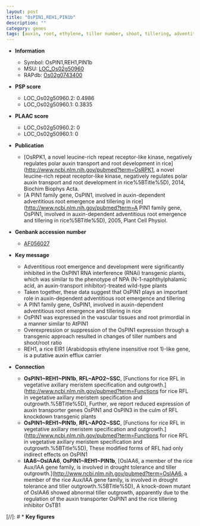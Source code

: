 ```yaml
---
layout: post
title: "OsPIN1,REH1,PIN1b"
description: ""
category: genes
tags: [auxin, root, ethylene, tiller number, shoot, tillering, adventitious root, tiller]
---
```


* **Information**  
    + Symbol: OsPIN1,REH1,PIN1b  
    + MSU: [LOC_Os02g50960](http://rice.plantbiology.msu.edu/cgi-bin/ORF_infopage.cgi?orf=LOC_Os02g50960)  
    + RAPdb: [Os02g0743400](http://rapdb.dna.affrc.go.jp/viewer/gbrowse_details/irgsp1?name=Os02g0743400)  

* **PSP score**  
    + LOC_Os02g50960.2: 0.4986 
    + LOC_Os02g50960.1: 0.3835 

* **PLAAC score**  
    + LOC_Os02g50960.2: 0 
    + LOC_Os02g50960.1: 0 

* **Publication**  
    + [OsRPK1, a novel leucine-rich repeat receptor-like kinase, negatively regulates polar auxin transport and root development in rice](http://www.ncbi.nlm.nih.gov/pubmed?term=OsRPK1, a novel leucine-rich repeat receptor-like kinase, negatively regulates polar auxin transport and root development in rice%5BTitle%5D), 2014, Biochim Biophys Acta.
    + [A PIN1 family gene, OsPIN1, involved in auxin-dependent adventitious root emergence and tillering in rice](http://www.ncbi.nlm.nih.gov/pubmed?term=A PIN1 family gene, OsPIN1, involved in auxin-dependent adventitious root emergence and tillering in rice%5BTitle%5D), 2005, Plant Cell Physiol.

* **Genbank accession number**  
    + [AF056027](http://www.ncbi.nlm.nih.gov/nuccore/AF056027)

* **Key message**  
    + Adventitious root emergence and development were significantly inhibited in the OsPIN1 RNA interference (RNAi) transgenic plants, which was similar to the phenotype of NPA (N-1-naphthylphalamic acid, an auxin-transport inhibitor)-treated wild-type plants
    + Taken together, these data suggest that OsPIN1 plays an important role in auxin-dependent adventitious root emergence and tillering
    + A PIN1 family gene, OsPIN1, involved in auxin-dependent adventitious root emergence and tillering in rice
    + OsPIN1 was expressed in the vascular tissues and root primordial in a manner similar to AtPIN1
    + Overexpression or suppression of the OsPIN1 expression through a transgenic approach resulted in changes of tiller numbers and shoot/root ratio
    + REH1, a rice EIR1 (Arabidopsis ethylene insensitive root 1)-like gene, is a putative auxin efflux carrier

* **Connection**  
    + __OsPIN1~REH1~PIN1b__, __RFL~APO2~SSC__, [Functions for rice RFL in vegetative axillary meristem specification and outgrowth.](http://www.ncbi.nlm.nih.gov/pubmed?term=Functions for rice RFL in vegetative axillary meristem specification and outgrowth.%5BTitle%5D), Further, we report reduced expression of auxin transporter genes OsPIN1 and OsPIN3 in the culm of RFL knockdown transgenic plants
    + __OsPIN1~REH1~PIN1b__, __RFL~APO2~SSC__, [Functions for rice RFL in vegetative axillary meristem specification and outgrowth.](http://www.ncbi.nlm.nih.gov/pubmed?term=Functions for rice RFL in vegetative axillary meristem specification and outgrowth.%5BTitle%5D), These modified forms of RFL had only indirect effects on OsPIN1
    + __IAA6~OsIAA6__, __OsPIN1~REH1~PIN1b__, [OsIAA6, a member of the rice Aux/IAA gene family, is involved in drought tolerance and tiller outgrowth.](http://www.ncbi.nlm.nih.gov/pubmed?term=OsIAA6, a member of the rice Aux/IAA gene family, is involved in drought tolerance and tiller outgrowth.%5BTitle%5D), A knock-down mutant of OsIAA6 showed abnormal tiller outgrowth, apparently due to the regulation of the auxin transporter OsPIN1 and the rice tillering inhibitor OsTB1

[//]: # * **Key figures**  


